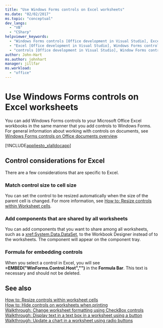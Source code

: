 ```yaml
---
title: "Use Windows Forms controls on Excel worksheets"
ms.date: "02/02/2017"
ms.topic: "conceptual"
dev_langs: 
  - "VB"
  - "CSharp"
helpviewer_keywords: 
  - "Windows Forms controls [Office development in Visual Studio], Excel"
  - "Excel [Office development in Visual Studio], Windows Forms controls"
  - "controls [Office development in Visual Studio], Window Forms controls"
author: John-Hart
ms.author: johnhart
manager: jillfar
ms.workload: 
  - "office"
---
```

# Use Windows Forms controls on Excel worksheets
  You can add Windows Forms controls to your Microsoft Office Excel workbooks in the same manner that you add controls to Windows Forms. For general information about working with controls on documents, see [Windows Forms controls on Office documents overview](../vsto/windows-forms-controls-on-office-documents-overview.md).  
  
 [!INCLUDE[appliesto_xlalldocapp](../vsto/includes/appliesto-xlalldocapp-md.md)]  
  
## Control considerations for Excel  
 There are a few considerations that are specific to Excel.  
  
### Match control size to cell size  
 You can set the control to be resized automatically when the size of the parent cell is changed. For more information, see [How to: Resize controls within Worksheet cells](../vsto/how-to-resize-controls-within-worksheet-cells.md).  
  
### Add components that are shared by all worksheets  
 You can add components that you want to share among all worksheets, such as a <xref:System.Data.DataSet>, to the Workbook Designer instead of to the worksheets. The component will appear on the component tray.  
  
### Formula for embedding controls  
 When you select a control in Excel, you will see **=EMBED("WinForms.Control.Host","")** in the **Formula Bar**. This text is necessary and should not be deleted.  
  
## See also  
 [How to: Resize controls within worksheet cells](../vsto/how-to-resize-controls-within-worksheet-cells.md)   
 [How to: Hide controls on worksheets when printing](../vsto/how-to-hide-controls-on-worksheets-when-printing.md)   
 [Walkthrough: Change worksheet formatting using CheckBox controls](../vsto/walkthrough-changing-worksheet-formatting-using-checkbox-controls.md)   
 [Walkthrough: Display text in a text box in a worksheet using a button](../vsto/walkthrough-displaying-text-in-a-text-box-in-a-worksheet-using-a-button.md)   
 [Walkthrough: Update a chart in a worksheet using radio buttons](../vsto/walkthrough-updating-a-chart-in-a-worksheet-using-radio-buttons.md)  
